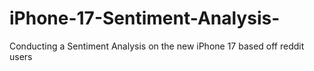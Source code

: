 # iPhone-17-Sentiment-Analysis-
Conducting a Sentiment Analysis on the new iPhone 17 based off reddit users

